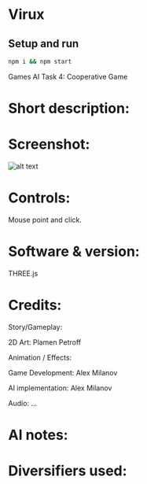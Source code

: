 # Virux

## Setup and run

```sh
npm i && npm start
```

Games AI Task 4: Cooperative Game

# Short description:


# Screenshot:
![alt text](https: "Title screen")

# Controls:

Mouse point and click.


# Software & version:

THREE.js


# Credits:

Story/Gameplay:

2D Art: Plamen Petroff

Animation / Effects:

Game Development: Alex Milanov

AI implementation: Alex Milanov

Audio: ...

# AI notes:


# Diversifiers used:
